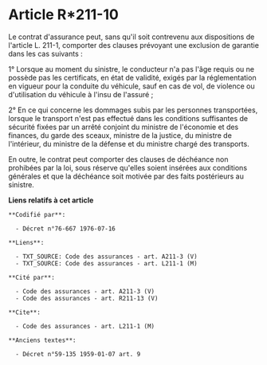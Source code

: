 # Article R*211-10

Le contrat d'assurance peut, sans qu'il soit contrevenu aux dispositions de l'article L. 211-1, comporter des clauses
prévoyant une exclusion de garantie dans les cas suivants :

1° Lorsque au moment du sinistre, le conducteur n'a pas l'âge requis ou ne possède pas les certificats, en état de validité,
exigés par la réglementation en vigueur pour la conduite du véhicule, sauf en cas de vol, de violence ou d'utilisation du
véhicule à l'insu de l'assuré ;

2° En ce qui concerne les dommages subis par les personnes transportées, lorsque le transport n'est pas effectué dans les
conditions suffisantes de sécurité fixées par un arrêté conjoint du ministre de l'économie et des finances, du garde des
sceaux, ministre de la justice, du ministre de l'intérieur, du ministre de la défense et du ministre chargé des transports.

En outre, le contrat peut comporter des clauses de déchéance non prohibées par la loi, sous réserve qu'elles soient insérées
aux conditions générales et que la déchéance soit motivée par des faits postérieurs au sinistre.

**Liens relatifs à cet article**

	**Codifié par**:

	  - Décret n°76-667 1976-07-16

	**Liens**:

	  - TXT_SOURCE: Code des assurances - art. A211-3 (V)
	  - TXT_SOURCE: Code des assurances - art. L211-1 (M)

	**Cité par**:

	  - Code des assurances - art. A211-3 (V)
	  - Code des assurances - art. R211-13 (V)

	**Cite**:

	  - Code des assurances - art. L211-1 (M)

	**Anciens textes**:

	  - Décret n°59-135 1959-01-07 art. 9
